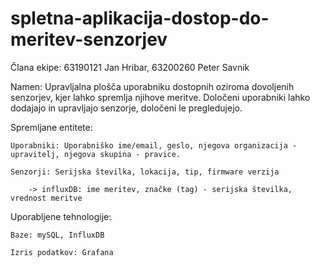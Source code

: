 # spletna-aplikacija-dostop-do-meritev-senzorjev

Člana ekipe:
63190121 Jan Hribar,
63200260 Peter Savnik

Namen: Upravljalna plošča uporabniku dostopnih oziroma dovoljenih senzorjev, kjer lahko spremlja njihove meritve. Določeni uporabniki lahko dodajajo in upravljajo senzorje, določeni le pregledujejo.

Spremljane entitete: 

    Uporabniki: Uporabniško ime/email, geslo, njegova organizacija - upravitelj, njegova skupina - pravice.

    Senzorji: Serijska številka, lokacija, tip, firmware verzija

        -> influxDB: ime meritev, značke (tag) - serijska številka, vrednost meritve

Uporabljene tehnologije: 

    Baze: mySQL, InfluxDB

    Izris podatkov: Grafana

